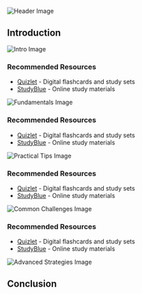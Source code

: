 # 


![Header Image](https://fal.media/files/kangaroo/R5KRMdqXqoAC1wCe_nrbx.png)

## Introduction


![Intro Image](https://fal.media/files/monkey/WymbezLdIHq5IZInS4kVr.png)



### Recommended Resources
- [Quizlet](https://quizlet.com/) - Digital flashcards and study sets
- [StudyBlue](https://www.studyblue.com/) - Online study materials


![Fundamentals Image](https://fal.media/files/penguin/X0SdRhpbMIZzYPBso6YEq.png)



### Recommended Resources
- [Quizlet](https://quizlet.com/) - Digital flashcards and study sets
- [StudyBlue](https://www.studyblue.com/) - Online study materials


![Practical Tips Image](https://fal.media/files/tiger/blHh_lTozK8ay3U6cWIDd.png)



### Recommended Resources
- [Quizlet](https://quizlet.com/) - Digital flashcards and study sets
- [StudyBlue](https://www.studyblue.com/) - Online study materials


![Common Challenges Image](https://fal.media/files/zebra/wyyB0GC7QrQ7YFPKSaRmU.png)



### Recommended Resources
- [Quizlet](https://quizlet.com/) - Digital flashcards and study sets
- [StudyBlue](https://www.studyblue.com/) - Online study materials


![Advanced Strategies Image](https://fal.media/files/lion/xFcpGD407W5oR3rmShkjS.png)

## Conclusion

